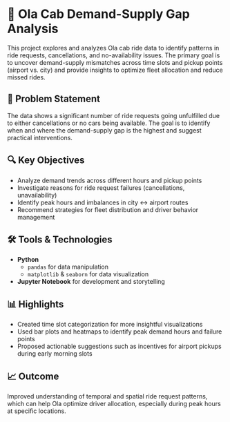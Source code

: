 # 🚕 Ola Cab Demand-Supply Gap Analysis

This project explores and analyzes Ola cab ride data to identify patterns in ride requests, cancellations, and no-availability issues. The primary goal is to uncover demand-supply mismatches across time slots and pickup points (airport vs. city) and provide insights to optimize fleet allocation and reduce missed rides.

## 📌 Problem Statement

The data shows a significant number of ride requests going unfulfilled due to either cancellations or no cars being available. The goal is to identify when and where the demand-supply gap is the highest and suggest practical interventions.

## 🔍 Key Objectives

- Analyze demand trends across different hours and pickup points
- Investigate reasons for ride request failures (cancellations, unavailability)
- Identify peak hours and imbalances in city ↔ airport routes
- Recommend strategies for fleet distribution and driver behavior management

## 🛠️ Tools & Technologies

- **Python**
  - `pandas` for data manipulation
  - `matplotlib` & `seaborn` for data visualization
- **Jupyter Notebook** for development and storytelling

## 📊 Highlights

- Created time slot categorization for more insightful visualizations
- Used bar plots and heatmaps to identify peak demand hours and failure points
- Proposed actionable suggestions such as incentives for airport pickups during early morning slots

## 📈 Outcome

Improved understanding of temporal and spatial ride request patterns, which can help Ola optimize driver allocation, especially during peak hours at specific locations.


